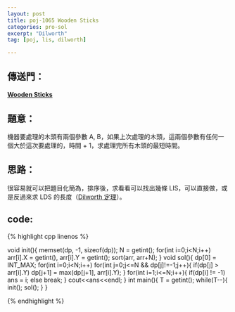 ```yaml
---
layout: post
title: poj-1065 Wooden Sticks
categories: pro-sol
excerpt: "Dilworth"
tag: [poj, lis, dilworth]

---
```


## 傳送門：

#### [Wooden Sticks](http://poj.org/problem?id=1065)

## 題意：

機器要處理的木頭有兩個參數 A, B，如果上次處理的木頭，這兩個參數有任何一個大於這次要處理的，時間 + 1，求處理完所有木頭的最短時間。    

## 思路：

很容易就可以把題目化簡為，排序後，求看看可以找出幾條 LIS，可以直接做，或是反過來求 LDS 的長度（[Dilworth 定理](/articles/poset/)）。

## code:

{% highlight cpp linenos %}

void init(){
  memset(dp, -1, sizeof(dp));
  N = getint();
  for(int i=0;i<N;i++)
    arr[i].X = getint(), arr[i].Y = getint();
  sort(arr, arr+N);
}
void sol(){
  dp[0] = INT_MAX;
  for(int i=0;i<N;i++)
    for(int j=0;j<=N && dp[j]!=-1;j++){
      if(dp[j] > arr[i].Y) 
        dp[j+1] = max(dp[j+1], arr[i].Y);
    }
  for(int i=1;i<=N;i++){
    if(dp[i] != -1) ans = i;
    else break;
  }
  cout<<ans<<endl;
}
int main(){
  T = getint();
  while(T--){
    init();
    sol();
  }
}

{% endhighlight %}
